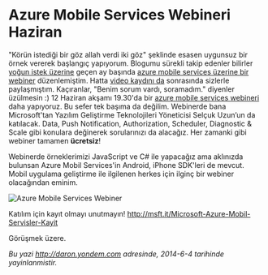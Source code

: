 # Azure Mobile Services Webineri Haziran
"Körün istediği bir göz allah verdi iki göz" şeklinde esasen uygunsuz
bir örnek vererek başlangıç yapıyorum. Blogumu sürekli takip edenler
bilirler [yoğun istek
üzerine](http://daron.yondem.com/tr/post/Bir_sonraki_webcast_anket_sonuclari)
geçen ay başında [azure mobile services üzerine bir
webiner](http://daron.yondem.com/tr/post/Azure_Mobile_Services_Webcast_9_Mayis)
düzenlemiştim. Hatta [video kaydını
da](http://daron.yondem.com/tr/post/Azure_Mobile_Services_Webcast_9_Mayis)
sonrasında sizlerle paylaşmıştım. Kaçıranlar, "Benim sorum vardı,
soramadım." diyenler üzülmesin :) 12 Haziran akşamı 19.30'da bir [azure
mobile services
webineri](http://msft.it/Microsoft-Azure-Mobil-Servisler-Kayit) daha
yapıyoruz. Bu sefer tek başıma da değilim. Webinerde bana Microsoft'tan
Yazılım Geliştirme Teknolojileri Yöneticisi Selçuk Uzun’un da katılacak.
Data, Push Notification, Authorization, Scheduler, Diagnostic & Scale
gibi konulara değinerek sorularınızı da alacağız. Her zamanki gibi
webiner tamamen **ücretsiz**!

Webinerde örneklerimizi JavaScript ve C\# ile yapacağız ama aklınızda
bulunsan Azure Mobil Services'in Android, iPhone SDK'leri de mevcut.
Mobil uygulama geliştirme ile ilgilenen herkes için ilginç bir webiner
olacağından eminim.

![Azure Mobile Services
Webiner](media/Azure_Mobile_Services_Webineri_Haziran/azure.jpg)

Katılım için kayıt olmayı unutmayın!
<http://msft.it/Microsoft-Azure-Mobil-Servisler-Kayit>

Görüşmek üzere.



*Bu yazi http://daron.yondem.com adresinde, 2014-6-4 tarihinde yayinlanmistir.*
